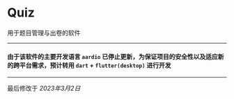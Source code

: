 # Quiz

用于题目管理与出卷的软件

---

#### 由于该软件的主要开发语言 `aardio` 已停止更新，为保证项目的安全性以及适应新的跨平台需求，预计转用 `dart` + `flutter(desktop)` 进行开发

---

最后修改于 *2023年3月2日*
